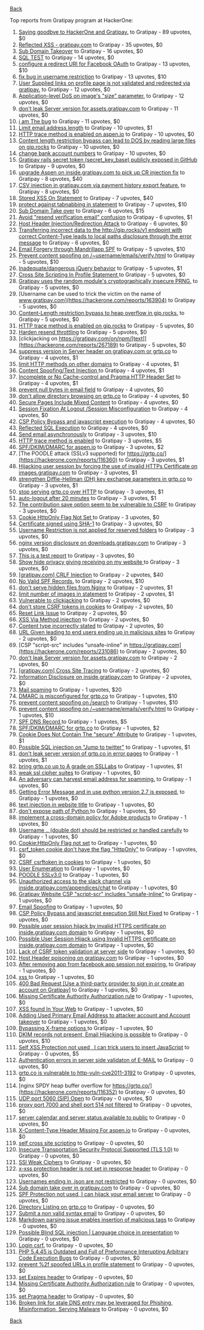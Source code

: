 [Back](../README.md)

Top reports from Gratipay program at HackerOne:

1. [Saying goodbye to HackerOne and Gratipay.](https://hackerone.com/reports/286728) to Gratipay - 89 upvotes, $0
2. [Reflected XSS - gratipay.com](https://hackerone.com/reports/262852) to Gratipay - 35 upvotes, $0
3. [Sub Domain Takeover](https://hackerone.com/reports/221133) to Gratipay - 16 upvotes, $0
4. [SQL TEST](https://hackerone.com/reports/248037) to Gratipay - 14 upvotes, $0
5. [configure a redirect URI for Facebook OAuth](https://hackerone.com/reports/140432) to Gratipay - 13 upvotes, $10
6. [fix bug in username restriction](https://hackerone.com/reports/128121) to Gratipay - 13 upvotes, $10
7. [User Supplied links on profile page is not validated and redirected via gratipay.](https://hackerone.com/reports/151831) to Gratipay - 12 upvotes, $0
8. [Application-level DoS on image's "size" parameter.](https://hackerone.com/reports/247700) to Gratipay - 12 upvotes, $0
9. [don't leak Server version for assets.gratipay.com](https://hackerone.com/reports/149710) to Gratipay - 11 upvotes, $0
10. [i am The bug](https://hackerone.com/reports/284807) to Gratipay - 11 upvotes, $0
11. [Limit email address length](https://hackerone.com/reports/127995) to Gratipay - 10 upvotes, $1
12. [HTTP trace method is enabled on aspen.io](https://hackerone.com/reports/203409) to Gratipay - 10 upvotes, $0
13. [Content length restriction bypass can lead to DOS by reading large files on gip.rocks](https://hackerone.com/reports/203388) to Gratipay - 10 upvotes, $0
14. [change bank account numbers](https://hackerone.com/reports/90805) to Gratipay - 10 upvotes, $0
15. [Gratipay rails secret token (secret_key_base) publicly exposed in GitHub](https://hackerone.com/reports/262620) to Gratipay - 9 upvotes, $0
16. [upgrade Aspen on inside.gratipay.com to pick up CR injection fix](https://hackerone.com/reports/143139) to Gratipay - 8 upvotes, $40
17. [CSV injection in gratipay.com via payment history export feature.](https://hackerone.com/reports/219323) to Gratipay - 8 upvotes, $0
18. [Stored XSS On Statement](https://hackerone.com/reports/84740) to Gratipay - 7 upvotes, $40
19. [protect against tabnabbing in statement](https://hackerone.com/reports/109161) to Gratipay - 7 upvotes, $10
20. [Sub Domain Take over](https://hackerone.com/reports/111078) to Gratipay - 6 upvotes, $15
21. [Avoid "resend verification email" confusion](https://hackerone.com/reports/156542) to Gratipay - 6 upvotes, $1
22. [Host Header Injection/Redirection Attack](https://hackerone.com/reports/157465) to Gratipay - 6 upvotes, $0
23. [Transferring incorrect data to the http://gip.rocks/v1 endpoint with correct Content-Type leads to local paths disclosure through the error message](https://hackerone.com/reports/219601) to Gratipay - 6 upvotes, $0
24. [Email Forgery through Mandrillapp SPF](https://hackerone.com/reports/117097) to Gratipay - 5 upvotes, $10
25. [Prevent content spoofing on /~username/emails/verify.html](https://hackerone.com/reports/117187) to Gratipay - 5 upvotes, $10
26. [Inadequate/dangerous jQuery behavior](https://hackerone.com/reports/211149) to Gratipay - 5 upvotes, $1
27. [Cross Site Scripting In Profile Statement ](https://hackerone.com/reports/162120) to Gratipay - 5 upvotes, $0
28. [Gratipay uses the random module's cryptographically insecure PRNG.](https://hackerone.com/reports/190373) to Gratipay - 5 upvotes, $0
29. [Username can be used to trick the victim on the name of www.gratipay.com](https://hackerone.com/reports/163904) to Gratipay - 5 upvotes, $0
30. [Content-Length restriction bypass to heap overflow in gip.rocks.](https://hackerone.com/reports/214449) to Gratipay - 5 upvotes, $0
31. [HTTP trace method is enabled on gip.rocks](https://hackerone.com/reports/203384) to Gratipay - 5 upvotes, $0
32. [Harden resend throttling](https://hackerone.com/reports/108645) to Gratipay - 5 upvotes, $0
33. [clickjacking on https://gratipay.com/on/npm/[text]](https://hackerone.com/reports/267189) to Gratipay - 5 upvotes, $0
34. [suppress version in Server header on gratipay.com or grtp.co](https://hackerone.com/reports/123742) to Gratipay - 4 upvotes, $1
35. [limit HTTP methods on other domains](https://hackerone.com/reports/117142) to Gratipay - 4 upvotes, $1
36. [Content Spoofing/Text Injection ](https://hackerone.com/reports/154921) to Gratipay - 4 upvotes, $1
37. [Incomplete or No Cache-control and Pragma HTTP Header Set](https://hackerone.com/reports/185833) to Gratipay - 4 upvotes, $1
38. [prevent null bytes in email field](https://hackerone.com/reports/150917) to Gratipay - 4 upvotes, $0
39. [don't allow directory browsing on grtp.co](https://hackerone.com/reports/151295) to Gratipay - 4 upvotes, $0
40. [Secure Pages Include Mixed Content](https://hackerone.com/reports/185835) to Gratipay - 4 upvotes, $0
41. [Session Fixation At Logout /Session Misconfiguration](https://hackerone.com/reports/193556) to Gratipay - 4 upvotes, $0
42. [CSP Policy Bypass and javascript execution](https://hackerone.com/reports/241192) to Gratipay - 4 upvotes, $0
43. [Reflected SQL Execution](https://hackerone.com/reports/284811) to Gratipay - 4 upvotes, $0
44. [Send email asynchronously](https://hackerone.com/reports/128856) to Gratipay - 3 upvotes, $10
45. [HTTP trace method is enabled](https://hackerone.com/reports/109054) to Gratipay - 3 upvotes, $5
46. [SPF/DKIM/DMARC for aspen.io](https://hackerone.com/reports/117159) to Gratipay - 3 upvotes, $2
47. [The POODLE attack (SSLv3 supported) for https://grtp.co/](https://hackerone.com/reports/116360) to Gratipay - 3 upvotes, $1
48. [Hijacking user session by forcing the use of  invalid HTTPs Certificate on images.gratipay.com](https://hackerone.com/reports/124976) to Gratipay - 3 upvotes, $1
49. [strengthen Diffie-Hellman (DH) key exchange parameters in grtp.co](https://hackerone.com/reports/117458) to Gratipay - 3 upvotes, $1
50. [stop serving grtp.co over HTTP](https://hackerone.com/reports/117330) to Gratipay - 3 upvotes, $1
51. [auto-logout after 20 minutes](https://hackerone.com/reports/123897) to Gratipay - 3 upvotes, $1
52. [The contribution save option seem to be vulnerable to CSRF](https://hackerone.com/reports/151827) to Gratipay - 3 upvotes, $0
53. [Cookie HttpOnly Flag Not Set ](https://hackerone.com/reports/190194) to Gratipay - 3 upvotes, $0
54. [Certificate signed using SHA-1](https://hackerone.com/reports/190015) to Gratipay - 3 upvotes, $0
55. [Username Restriction is not applied for reserved folders](https://hackerone.com/reports/163949) to Gratipay - 3 upvotes, $0
56. [nginx version disclosure on downloads.gratipay.com](https://hackerone.com/reports/157507) to Gratipay - 3 upvotes, $0
57. [This is a test report](https://hackerone.com/reports/151165) to Gratipay - 3 upvotes, $0
58. [Show hide privacy giving receiving on my website ](https://hackerone.com/reports/262088) to Gratipay - 3 upvotes, $0
59. [[gratipay.com] CRLF Injection](https://hackerone.com/reports/79552) to Gratipay - 2 upvotes, $40
60. [No Valid SPF Records.](https://hackerone.com/reports/116973) to Gratipay - 2 upvotes, $10
61. [don't serve hidden files from Nginx](https://hackerone.com/reports/120026) to Gratipay - 2 upvotes, $1
62. [limit number of images in statement](https://hackerone.com/reports/117739) to Gratipay - 2 upvotes, $1
63. [Vulnerable to clickjacking](https://hackerone.com/reports/123782) to Gratipay - 2 upvotes, $0
64. [don't store CSRF tokens in cookies](https://hackerone.com/reports/140377) to Gratipay - 2 upvotes, $0
65. [Reset Link Issue](https://hackerone.com/reports/161918) to Gratipay - 2 upvotes, $0
66. [XSS Via Method injection](https://hackerone.com/reports/161621) to Gratipay - 2 upvotes, $0
67. [Content type incorrectly stated](https://hackerone.com/reports/190964) to Gratipay - 2 upvotes, $0
68. [URL Given leading to end users ending up in malicious sites](https://hackerone.com/reports/209821) to Gratipay - 2 upvotes, $0
69. [CSP "script-src" includes "unsafe-inline" in https://gratipay.com](https://hackerone.com/reports/231086) to Gratipay - 2 upvotes, $0
70. [don't leak Server version for assets.gratipay.com](https://hackerone.com/reports/151302) to Gratipay - 2 upvotes, $0
71. [[gratipay.com] Cross Site Tracing](https://hackerone.com/reports/152834) to Gratipay - 2 upvotes, $0
72. [Information Disclosure on inside.gratipay.com](https://hackerone.com/reports/267213) to Gratipay - 2 upvotes, $0
73. [Mail spaming](https://hackerone.com/reports/87531) to Gratipay - 1 upvotes, $20
74. [DMARC is misconfigured for grtp.co](https://hackerone.com/reports/117325) to Gratipay - 1 upvotes, $10
75. [prevent content spoofing on /search](https://hackerone.com/reports/115284) to Gratipay - 1 upvotes, $10
76. [prevent content spoofing on /~username/emails/verify.html](https://hackerone.com/reports/126010) to Gratipay - 1 upvotes, $10
77. [SPF DNS Record ](https://hackerone.com/reports/115275) to Gratipay - 1 upvotes, $5
78. [SPF/DKIM/DMARC for grtp.co](https://hackerone.com/reports/117149) to Gratipay - 1 upvotes, $2
79. [Cookie Does Not Contain The "secure" Attribute](https://hackerone.com/reports/123849) to Gratipay - 1 upvotes, $1
80. [Possible SQL injection on "Jump to twitter"](https://hackerone.com/reports/81701) to Gratipay - 1 upvotes, $1
81. [don't leak server version of grtp.co in error pages](https://hackerone.com/reports/136720) to Gratipay - 1 upvotes, $1
82. [bring grtp.co up to A grade on SSLLabs](https://hackerone.com/reports/131065) to Gratipay - 1 upvotes, $1
83. [weak ssl cipher suites](https://hackerone.com/reports/76303) to Gratipay - 1 upvotes, $0
84. [An adversary can harvest email address for spamming.](https://hackerone.com/reports/128035) to Gratipay - 1 upvotes, $0
85. [Getting Error Message and in use python version 2.7 is exposed.](https://hackerone.com/reports/128041) to Gratipay - 1 upvotes, $0
86. [text injection in website title](https://hackerone.com/reports/128764) to Gratipay - 1 upvotes, $0
87. [don't expose path of Python ](https://hackerone.com/reports/138659) to Gratipay - 1 upvotes, $0
88. [implement a cross-domain policy for Adobe products](https://hackerone.com/reports/90778) to Gratipay - 1 upvotes, $0
89. [Username .. (double dot) should be restricted or handled carefully](https://hackerone.com/reports/152477) to Gratipay - 1 upvotes, $0
90. [Cookie:HttpOnly Flag not set](https://hackerone.com/reports/157563) to Gratipay - 1 upvotes, $0
91. [csrf_token cookie don't have the flag "HttpOnly"](https://hackerone.com/reports/123900) to Gratipay - 1 upvotes, $0
92. [CSRF csrftoken in cookies](https://hackerone.com/reports/174228) to Gratipay - 1 upvotes, $0
93. [User Enumeration](https://hackerone.com/reports/192986) to Gratipay - 1 upvotes, $0
94. [POODLE SSLv3.0](https://hackerone.com/reports/219499) to Gratipay - 1 upvotes, $0
95. [Unauthorized access to the slack channel via inside.gratipay.com/appendices/chat](https://hackerone.com/reports/226648) to Gratipay - 1 upvotes, $0
96. [Gratipay Website CSP "script-scr" includes "unsafe-inline"](https://hackerone.com/reports/231510) to Gratipay - 1 upvotes, $0
97. [Email Spoofing](https://hackerone.com/reports/240987) to Gratipay - 1 upvotes, $0
98. [CSP Policy Bypass and javascript execution Still Not Fixed](https://hackerone.com/reports/241341) to Gratipay - 1 upvotes, $0
99. [Possible user session hijack by invalid HTTPS certificate on inside.gratipay.com domain](https://hackerone.com/reports/241892) to Gratipay - 1 upvotes, $0
100. [Possible User Session Hijack using Invalid HTTPS certificate on inside.gratipay.com domain](https://hackerone.com/reports/242622) to Gratipay - 1 upvotes, $0
101. [Lack of CSRF token validation at server side](https://hackerone.com/reports/163815) to Gratipay - 1 upvotes, $0
102. [Host Header poisoning on gratipay.com](https://hackerone.com/reports/158482) to Gratipay - 1 upvotes, $0
103. [After removing app from facebook app session not expiring.](https://hackerone.com/reports/129209) to Gratipay - 1 upvotes, $0
104. [xss ](https://hackerone.com/reports/262005) to Gratipay - 1 upvotes, $0
105. [400 Bad Request [Use a third-party provider to sign in or create an account on Gratipay]](https://hackerone.com/reports/267212) to Gratipay - 1 upvotes, $0
106. [Missing Certificate Authority Authorization rule](https://hackerone.com/reports/261706) to Gratipay - 1 upvotes, $0
107. [XSS found In Your Web](https://hackerone.com/reports/164922) to Gratipay - 1 upvotes, $0
108. [Adding Used Primary Email Address to attacker account and Account takeover](https://hackerone.com/reports/273647) to Gratipay - 1 upvotes, $0
109. [Bypassing X-frame options ](https://hackerone.com/reports/283951) to Gratipay - 1 upvotes, $0
110. [DKIM records not present, Email Hijacking is possible](https://hackerone.com/reports/84287) to Gratipay - 0 upvotes, $10
111. [Self XSS Protection not used , I can trick users to insert JavaScript](https://hackerone.com/reports/76307) to Gratipay - 0 upvotes, $5
112. [Authentication errors in server side validaton of E-MAIL](https://hackerone.com/reports/80883) to Gratipay - 0 upvotes, $0
113. [grtp.co is vulnerable to http-vuln-cve2011-3192](https://hackerone.com/reports/112687) to Gratipay - 0 upvotes, $0
114. [nginx SPDY heap buffer overflow for https://grtp.co/](https://hackerone.com/reports/116352) to Gratipay - 0 upvotes, $0
115. [UDP port 5060 (SIP) Open](https://hackerone.com/reports/116774) to Gratipay - 0 upvotes, $0
116. [proxy port 7000 and shell port 514 not filtered](https://hackerone.com/reports/116618) to Gratipay - 0 upvotes, $0
117. [server calendar and server status available to public](https://hackerone.com/reports/116621) to Gratipay - 0 upvotes, $0
118. [X-Content-Type Header Missing For aspen.io](https://hackerone.com/reports/118033) to Gratipay - 0 upvotes, $0
119. [self cross site scripting](https://hackerone.com/reports/245762) to Gratipay - 0 upvotes, $0
120. [Insecure Transportation Security Protocol Supported (TLS 1.0)](https://hackerone.com/reports/163812) to Gratipay - 0 upvotes, $0
121. [SSl Weak Ciphers](https://hackerone.com/reports/244070) to Gratipay - 0 upvotes, $0
122. [x-xss protection header is not set in response header](https://hackerone.com/reports/162336) to Gratipay - 0 upvotes, $0
123. [Usernames ending in .json are not restricted](https://hackerone.com/reports/161935) to Gratipay - 0 upvotes, $0
124. [Sub domain take over in gratipay.com](https://hackerone.com/reports/257331) to Gratipay - 0 upvotes, $0
125. [SPF Protection not used, I can hijack your email server](https://hackerone.com/reports/93157) to Gratipay - 0 upvotes, $0
126. [Directory Listing on grtp.co](https://hackerone.com/reports/109116) to Gratipay - 0 upvotes, $0
127. [Submit a non valid syntax email](https://hackerone.com/reports/131053) to Gratipay - 0 upvotes, $0
128. [Markdown parsing issue enables insertion of malicious tags](https://hackerone.com/reports/116512) to Gratipay - 0 upvotes, $0
129. [Possible Blind SQL injection | Language choice in presentation](https://hackerone.com/reports/131047) to Gratipay - 0 upvotes, $0
130. [Login csrf.](https://hackerone.com/reports/117195) to Gratipay - 0 upvotes, $0
131. [PHP 5.4.45 is Outdated and Full of Preformance Interupting Arbitrary Code Execution Bugs](https://hackerone.com/reports/131452) to Gratipay - 0 upvotes, $0
132. [prevent %2f spoofed URLs in profile statement](https://hackerone.com/reports/128910) to Gratipay - 0 upvotes, $0
133. [set Expires header](https://hackerone.com/reports/145207) to Gratipay - 0 upvotes, $0
134. [Missing Certificate Authority Authorization rule](https://hackerone.com/reports/260928) to Gratipay - 0 upvotes, $0
135. [set Pragma header](https://hackerone.com/reports/145206) to Gratipay - 0 upvotes, $0
136. [Broken link for stale DNS entry may be leveraged for Phishing, Misinformation, Serving Malware](https://hackerone.com/reports/279351) to Gratipay - 0 upvotes, $0


[Back](../README.md)